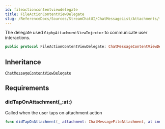 ```yaml
---
id: fileactioncontentviewdelegate 
title: FileActionContentViewDelegate
slug: /ReferenceDocs/Sources/StreamChatUI/ChatMessageList/Attachments/fileactioncontentviewdelegate
---
```


The delegate used `GiphyAttachmentViewInjector` to communicate user interactions.

``` swift
public protocol FileActionContentViewDelegate: ChatMessageContentViewDelegate 
```

## Inheritance

[`ChatMessageContentViewDelegate`](../ChatMessage/ChatMessageContentViewDelegate)

## Requirements

### didTapOnAttachment(\_:​at:​)

Called when the user taps on attachment action

``` swift
func didTapOnAttachment(_ attachment: ChatMessageFileAttachment, at indexPath: IndexPath)
```
